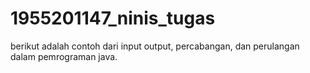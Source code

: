 # 1955201147_ninis_tugas
berikut adalah contoh dari input output, percabangan, dan perulangan dalam pemrograman java.
